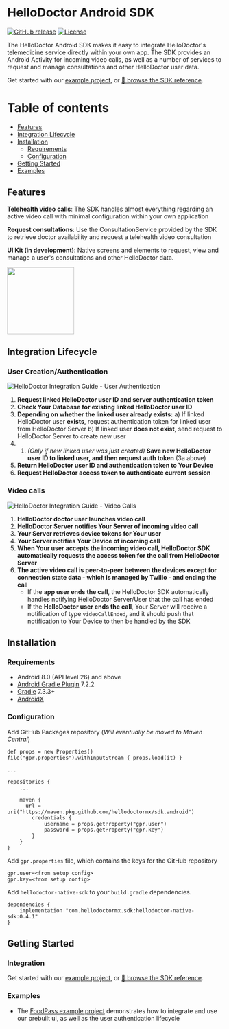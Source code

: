 
# HelloDoctor Android SDK

[![GitHub release](https://img.shields.io/github/release/hellodoctormx/sdk.android.svg?maxAge=60)](https://github.com/hellodoctormx/sdk.android/releases)
[![License](https://img.shields.io/github/license/hellodoctormx/sdk.android)](https://github.com/hellodoctormx/sdk.android/blob/master/LICENSE)

The HelloDoctor Android SDK makes it easy to integrate HelloDoctor's telemedicine service directly within your own app. The SDK provides an Android Activity for incoming video calls, as well as a number of services to request and manage consultations and other HelloDoctor user data.

Get started with our  [example project](https://github.com/hellodoctormx/sdk.examples), or [📘 browse the SDK reference](https://docs.hellodoctor.mx).


Table of contents
=================

<!--ts-->
   * [Features](#features)
   * [Integration Lifecycle](#integration-lifecycle)
   * [Installation](#installation)
      * [Requirements](#requirements)
      * [Configuration](#configuration)
   * [Getting Started](#getting-started)
   * [Examples](#examples)
<!--te-->

## Features

**Telehealth video calls**: The SDK handles almost everything regarding an active video call with minimal configuration within your own application

**Request consultations**: Use the ConsultationService provided by the SDK to retrieve doctor availability and request a telehealth video consultation

**UI Kit (in development)**: Native screens and elements to request, view and manage a user's consultations and other HelloDoctor data.

<img src="https://user-images.githubusercontent.com/54091648/182131158-99a3fe47-0828-48c3-bf57-132c853d95c3.jpg" width="156"/>

## Integration Lifecycle
### User Creation/Authentication
![HelloDoctor Integration Guide - User Authentication](https://user-images.githubusercontent.com/54091648/182129252-7c9109aa-a3ec-4c48-958c-d202a925107a.svg)

 1. **Request linked HelloDoctor user ID and server authentication token**
 2. **Check Your Database for existing linked HelloDoctor user ID**
 3. **Depending on whether the linked user already exists:**
		 a) If linked HelloDoctor user **exists**, request authentication token for linked user from HelloDoctor Server
		 b) If linked user **does not exist**, send request to HelloDoctor Server to create new user
 4. 1.  *(Only if new linked user was just created)* **Save new HelloDoctor user ID to linked user, and then request auth token** (3a above)
 5. **Return HelloDoctor user ID and authentication token to Your Device**
 6. **Request HelloDoctor access token to authenticate current session**


### Video calls
![HelloDoctor Integration Guide - Video Calls](https://user-images.githubusercontent.com/54091648/182129272-df4d6674-03b1-4921-a8ef-96bf2a8a05a0.svg)

 1. **HelloDoctor doctor user launches video call**
 2. **HelloDoctor Server notifies Your Server of incoming video call**
 3. **Your Server retrieves device tokens for Your user**
 4. **Your Server notifies Your Device of incoming call**
 5. **When Your user accepts the incoming video call, HelloDoctor SDK automatically requests the access token for the call from HelloDoctor Server**
 6. **The active video call is peer-to-peer between the devices except for connection state data - which is managed by Twilio - and ending the call**
	 - If the **app user ends the call**, the HelloDoctor SDK automatically handles notifying HelloDoctor Server/User that the call has ended 
	 - If the **HelloDoctor user ends the call**, Your Server will receive a notification of type `videoCallEnded`, and it should push that notification to Your Device to then be handled by the SDK


## Installation

### Requirements

* Android 8.0 (API level 26) and above
* [Android Gradle Plugin](https://developer.android.com/studio/releases/gradle-plugin) 7.2.2
* [Gradle](https://gradle.org/releases/) 7.3.3+
* [AndroidX](https://developer.android.com/jetpack/androidx/)

### Configuration
Add GitHub Packages repository (*Will eventually be moved to Maven Central*)
```
def props = new Properties()  
file("gpr.properties").withInputStream { props.load(it) }

...

repositories {
	...
	
	maven {  
	  url = uri("https://maven.pkg.github.com/hellodoctormx/sdk.android")  
	    credentials {  
			username = props.getProperty("gpr.user")  
			password = props.getProperty("gpr.key")  
	    }  
	}
}
```

Add `gpr.properties` file, which contains the keys for the GitHub repository
```
gpr.user=<from setup config>
gpr.key=<from setup config>
```

Add `hellodoctor-native-sdk` to your `build.gradle` dependencies.

```
dependencies {
    implementation "com.hellodoctormx.sdk:hellodoctor-native-sdk:0.4.1"
}
```

## Getting Started

### Integration
Get started with our [example project](#examples), or [📘 browse the SDK reference](https://docs.hellodoctor.mx).

### Examples
- The [FoodPass example project](https://github.com/hellodoctormx/sdk.examples) demonstrates how to integrate and use our prebuilt ui, as well as the user authentication lifecycle

